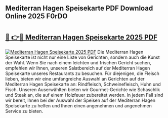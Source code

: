 ## Mediterran Hagen Speisekarte PDF Download Online 2025 F0rDO

# <h2><a href="http://gccdez.nevu.top/?p=Mediterran+Hagen+Speisekarte">🔗 👉🔴 Mediterran Hagen Speisekarte 2025 PDF</a></h2>

[![Mediterran Hagen Speisekarte 2025 PDF](https://i.imgur.com/dBaPXMq.png)](http://gccdez.nevu.top/?p=Mediterran+Hagen+Speisekarte)
Die Mediterran Hagen Speisekarte ist nicht nur eine Liste von Gerichten, sondern auch die Kunst der Wahl. Wenn Sie nach einem leichten und frischen Gericht suchen, empfehlen wir Ihnen, unseren Salatbereich auf der Mediterran Hagen Speisekarte unseres Restaurants zu besuchen. Für diejenigen, die Fleisch lieben, bieten wir eine umfangreiche Auswahl an Gerichten auf der Mediterran Hagen Speisekarte an: Rindfleisch, Schweinefleisch, Huhn und Fisch. Unseren Auserwählten bieten wir Gourmet-Gerichte wie Schaschlik und Steak an, die auf einem Holzfeuer zubereitet werden. In jedem Fall sind wir bereit, Ihnen bei der Auswahl der Speisen auf der Mediterran Hagen Speisekarte zu helfen und Ihnen einen angenehmen und angenehmen Service zu bieten.
